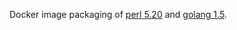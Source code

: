 Docker image packaging of [perl
5.20](https://metacpan.org/release/SHAY/perl-5.20.3) and [golang
1.5](http://golang.org).
